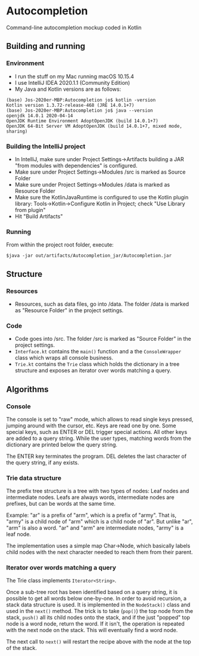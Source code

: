 # Autocompletion
Command-line autocompletion mockup coded in Kotlin

## Building and running

### Environment
- I run the stuff on my Mac running macOS 10.15.4
- I use IntelliJ IDEA 2020.1.1 (Community Edition)
- My Java and Kotlin versions are as follows:
```console
(base) Jos-2020er-MBP:Autocompletion jo$ kotlin -version
Kotlin version 1.3.72-release-468 (JRE 14.0.1+7)
(base) Jos-2020er-MBP:Autocompletion jo$ java --version
openjdk 14.0.1 2020-04-14
OpenJDK Runtime Environment AdoptOpenJDK (build 14.0.1+7)
OpenJDK 64-Bit Server VM AdoptOpenJDK (build 14.0.1+7, mixed mode, sharing)
```

### Building the IntelliJ project
- In IntelliJ, make sure under Project Settings->Artifacts building a JAR "from modules with dependencies" is configured.
- Make sure under Project Settings->Modules /src is marked as Source Folder
- Make sure under Project Settings->Modules /data is marked as Resource Folder
- Make sure the KotlinJavaRuntime is configured to use the Kotlin plugin library: Tools->Kotlin->Configure Kotlin in Project; check "Use Library from plugin"
- Hit "Build Artifacts"

### Running
From within the project root folder, execute:
```console
$java -jar out/artifacts/Autocompletion_jar/Autocompletion.jar
```

## Structure
### Resources
- Resources, such as data files, go into /data. The folder /data is marked as "Resource Folder" in the project settings.

### Code
- Code goes into /src. The folder /src is marked as "Source Folder" in the project settings.
- `Interface.kt` contains the `main()` function and a the `ConsoleWrapper` class which wraps all console business.
- `Trie.kt` contains the `Trie` class which holds the dictionary in a tree structure and exposes an iterator over words matching a query.

## Algorithms
### Console
The console is set to "raw" mode, which allows to read single keys pressed, jumping around with the cursor, etc. 
Keys are read one by one. 
Some special keys, such as ENTER or DEL trigger special actions. 
All other keys are added to a query string. 
While the user types, matching words from the dictionary are printed below the query string.

The ENTER key terminates the program. 
DEL deletes the last character of the query string, if any exists.

### Trie data structure
The prefix tree structure is a tree with two types of nodes: Leaf nodes and intermediate nodes. 
Leafs are always words, intermediate nodes are prefixes, but can be words at the same time. 

Example: "ar" is a prefix of "arm", which is a prefix of "army". 
That is, "army" is a child node of "arm" which is a child node of "ar". 
But unlike "ar", "arm" is also a word. 
"ar" and "arm" are intermediate nodes, "army" is a leaf node.

The implementation uses a simple map Char->Node, which basically labels child nodes with the next character needed to reach them from their parent.

### Iterator over words matching a query
The Trie class implements `Iterator<String>`. 

Once a sub-tree root has been identified based on a query string, it is possible to get all words below one-by-one. 
In order to avoid recursion, a stack data structure is used. 
It is implemented in the `NodeStack()` class and used in the `next()` method. 
The trick is to take (`pop()`) the top node from the stack, `push()` all its child nodes onto the stack, and if the just "popped" top node is a word node, return the word. 
If it isn't, the operation is repeated with the next node on the stack. 
This will eventually find a word node. 

The next call to `next()` will restart the recipe above with the node at the top of the stack.